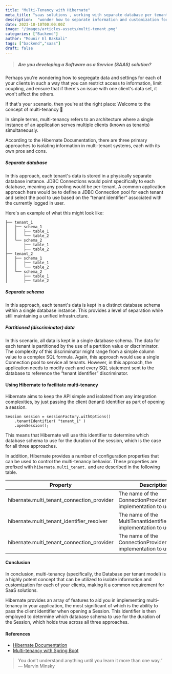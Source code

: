 ```yaml
---
title: "Multi-Tenancy with Hibernate"
meta_title: "saas solutions , working with separate database per tenant (multi-tenancy), hibernate"
description:  "wonder how to separate information and customization for each of your clients so that you isolate access to information and minimize coupling ,If there is a problem with one client's data set, it won't impact the other clients."
date: 2023-10-10T00:00:00Z
image: "/images/articles-assets/multi-tenant.png"
categories: ["Backend"]
author: "Mounir El Bakkali"
tags: ["backend","saas"]
draft: false
---
```

> ##### Are you developing a Software as a Service (SAAS) solution?
  Perhaps you're wondering how to segregate data and settings for each of your clients in such a way that you can restrict access to information, limit coupling, and ensure that if there's an issue with one client's data set, it won't affect the others.

If that's your scenario, then you're at the right place: Welcome to the concept of multi-tenancy 🚀

In simple terms, multi-tenancy refers to an architecture where a single instance of an application serves multiple clients (known as tenants) simultaneously.

According to the Hibernate Documentation, there are three primary approaches to isolating information in multi-tenant systems, each with its own pros and cons.

#####  Separate database

In this approach, each tenant's data is stored in a physically separate database instance. JDBC Connections would point specifically to each database, meaning any pooling would be per-tenant. A common application approach here would be to define a JDBC Connection pool for each tenant and select the pool to use based on the “tenant identifier” associated with the currently logged in user.

Here's an example of what this might look like:


```
├── tenant_1
│   ├── schema_1
│   │   ├── table_1
│   │   └── table_2
│   └── schema_2
│       ├── table_1
│       ├── table_2
├── tenant_2
│   ├── schema_1
│   │   ├── table_1
│   │   └── table_2
│   └── schema_2
│       ├── table_1
│       ├── table_2

```

#####  Separate schema

In this approach, each tenant's data is kept in a distinct database schema within a single database instance. This provides a level of separation while still maintaining a unified infrastructure.

#####  Partitioned (discriminator) data

In this scenario, all data is kept in a single database schema. The data for each tenant is partitioned by the use of a partition value or discriminator. The complexity of this discriminator might range from a simple column value to a complex SQL formula. Again, this approach would use a single Connection pool to service all tenants. However, in this approach, the application needs to modify each and every SQL statement sent to the database to reference the “tenant identifier” discriminator.

#### Using Hibernate to facilitate multi-tenancy

Hibernate aims to keep the API simple and isolated from any integration complexities, by just passing the client (tenant) identifier as part of opening a session.


```
Session session = sessionFactory.withOptions()
    .tenantIdentifier( "tenant_1" )
    .openSession();
```

This means that Hibernate will use this identifier to determine which database schema to use for the duration of the session, which is the case for all three approaches.

In addition, Hibernate provides a number of configuration properties that can be used to control the multi-tenancy behavior. These properties are prefixed with `hibernate.multi_tenant.` and are described in the following table.


| Property | Description |
| --- | --- |
| hibernate.multi_tenant_connection_provider | The name of the ConnectionProvider implementation to use. |
| hibernate.multi_tenant_identifier_resolver | The name of the MultiTenantIdentifierResolver implementation to use. |
| hibernate.multi_tenant_connection_provider | The name of the ConnectionProvider implementation to use. |







#### Conclusion

In conclusion, multi-tenancy (specifically, the Database per tenant model) is a highly potent concept that can be utilized to isolate information and customization for each of your clients, making it a common requirement for SaaS solutions.

Hibernate provides an array of features to aid you in implementing multi-tenancy in your application, the most significant of which is the ability to pass the client identifier when opening a Session. This identifier is then employed to determine which database schema to use for the duration of the Session, which holds true across all three approaches.


#### References

- [Hibernate Documentation](https://docs.jboss.org/hibernate/orm/4.1/devguide/en-US/html/ch16.html)
- [Multi-tenancy with Spring Boot](https://www.baeldung.com/multitenancy-with-spring-data-jpa)




> You don’t understand anything until you learn it more than one way.” — Marvin Minsky
